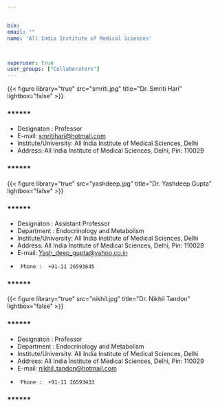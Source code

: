 ```yaml
---


bio: 
email: ""
name: 'All India Institute of Medical Sciences'



superuser: true
user_groups: ["Collaborators"]
---
```

{{< figure library="true" src="smriti.jpg" title="Dr. Smriti Hari"  lightbox="false" >}}
### ******   
 *	Designaton : Professor
 *	E-mail: smritihari@hotmail.com
 *	Institute/University: All India Institute of Medical Sciences, Delhi  
 *	Address: All India Institute of Medical Sciences, Delhi, Pin: 110029 
 
### ****** 
{{< figure library="true" src="yashdeep.jpg" title="Dr. Yashdeep Gupta"  lightbox="false" >}}
### ****** 
 *	Designaton : Assistant Professor
 *	Department : Endocrinology and Metabolism
 *	Institute/University: All India Institute of Medical Sciences, Delhi  
 *	Address: All India Institute of Medical Sciences, Delhi, Pin: 110029
 * 	E-mail:  Yash_deep_gupta@yahoo.co.in
 *      Phone :  +91-11 26593645
 
### ****** 
{{< figure library="true" src="nikhil.jpg" title="Dr. Nikhil Tandon"  lightbox="false" >}}
### ****** 
 *	Designaton : Professor
 *	Department : Endocrinology and Metabolism
 *	Institute/University: All India Institute of Medical Sciences, Delhi  
 *	Address: All India Institute of Medical Sciences, Delhi, Pin: 110029  
 * 	E-mail:  nikhil_tandon@hotmail.com
 *      Phone :  +91-11 26593433
 
### ******
